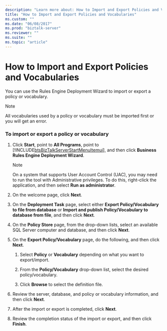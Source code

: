 ```yaml
---
description: "Learn more about: How to Import and Export Policies and Vocabularies"
title: "How to Import and Export Policies and Vocabularies"
ms.custom: ""
ms.date: "06/08/2017"
ms.prod: "biztalk-server"
ms.reviewer: ""
ms.suite: ""
ms.topic: "article"
---
```

# How to Import and Export Policies and Vocabularies
You can use the Rules Engine Deployment Wizard to import or export a policy or vocabulary.  

> [!NOTE]
>  All vocabularies used by a policy or vocabulary must be imported first or you will get an error.  

### To import or export a policy or vocabulary  

1. Click **Start**, point to **All Programs**, point to [!INCLUDE[btsBizTalkServerStartMenuItemui](../includes/btsbiztalkserverstartmenuitemui-md.md)], and then click **Business Rules Engine Deployment Wizard**.  

   > [!NOTE]
   >  On a system that supports User Account Control (UAC), you may need to run the tool with Administrative privileges. To do this, right-click the application, and then select **Run as administrator**.  

2. On the welcome page, click **Next**.  

3. On the **Deployment Task** page, select either **Export Policy/Vocabulary to file from database** or **Import and publish Policy/Vocabulary to database from file**, and then click **Next**.  

4. On the **Policy Store** page, from the drop-down lists, select an available SQL Server computer and database, and then click **Next**.  

5. On the **Export Policy/Vocabulary** page, do the following, and then click **Next**.  

   1.  Select **Policy** or **Vocabulary** depending on what you want to export/import.  

   2.  From the **Policy/Vocabulary** drop-down list, select the desired policy/vocabulary.  

   3.  Click **Browse** to select the definition file.  

6. Review the server, database, and policy or vocabulary information, and then click **Next**.  

7. After the import or export is completed, click **Next**.  

8. Review the completion status of the import or export, and then click **Finish**.
